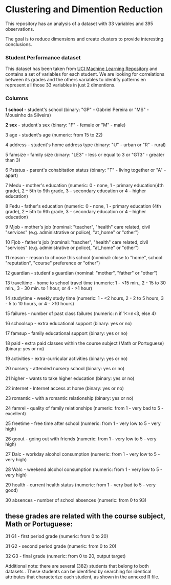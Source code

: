 # Clustering and Dimention Reduction

This repository has an analysis of a dataset with 33 variables and 395 observations. 

The goal is to reduce dimensions and create clusters to provide interesting conclusions.

### Student Performance dataset
This dataset has been taken from [UCI Machine Learning Repository](http://archive.ics.uci.edu/ml/datasets/Student+Performance#) and contains a set of variables for each student. We are looking for correlations between its grades and the others variables to identify patterns en represent all those 33 variables in just 2 dimentions. 

### Columns

**1 school** - student's school
(binary: "GP" - Gabriel Pereira or "MS" - Mousinho da Silveira)


**2 sex** - student's sex
(binary: "F" - female or "M" - male)


3 age - student's age
(numeric: from 15 to 22)


4 address - student's home address type
(binary: "U" - urban or "R" - rural)


5 famsize - family size
(binary: "LE3" - less or equal to 3 or "GT3" - greater than 3)


6 Pstatus - parent's cohabitation status
(binary: "T" - living together or "A" - apart)


7 Medu - mother's education
(numeric: 0 - none,  1 - primary education(4th grade), 2 – 5th to 9th grade, 3 – secondary education or 4 – higher education)


8 Fedu - father's education 
(numeric: 0 - none,  1 - primary education (4th grade), 2 – 5th to 9th grade, 3 – secondary education or 4 – higher education)


9 Mjob - mother's job 
(nominal: "teacher", "health" care related, civil "services" (e.g. administrative or police), "at_home" or "other")


10 Fjob - father's job
(nominal: "teacher", "health" care related, civil "services" (e.g. administrative or police), "at_home" or "other")


11 reason - reason to choose this school 
(nominal: close to "home", school "reputation", "course" preference or "other")


12 guardian - student's guardian
(nominal: "mother", "father" or "other")


13 traveltime - home to school travel time 
(numeric: 1 - <15 min., 2 - 15 to 30 min., 3 - 30 min. to 1 hour, or 4 - >1 hour)


14 studytime - weekly study time 
(numeric: 1 - <2 hours, 2 - 2 to 5 hours, 3 - 5 to 10 hours, or 4 - >10 hours)


15 failures - number of past class failures
(numeric: n if 1<=n<3, else 4)


16 schoolsup - extra educational support
(binary: yes or no)


17 famsup - family educational support
(binary: yes or no)


18 paid - extra paid classes within the course subject 
(Math or Portuguese) (binary: yes or no)


19 activities - extra-curricular activities
(binary: yes or no)


20 nursery - attended nursery school 
(binary: yes or no)


21 higher - wants to take higher education 
(binary: yes or no)


22 internet - Internet access at home
(binary: yes or no)


23 romantic - with a romantic relationship 
(binary: yes or no)


24 famrel - quality of family relationships
(numeric: from 1 - very bad to 5 - excellent)


25 freetime - free time after school
(numeric: from 1 - very low to 5 - very high)


26 goout - going out with friends
(numeric: from 1 - very low to 5 - very high)


27 Dalc - workday alcohol consumption
(numeric: from 1 - very low to 5 - very high)


28 Walc - weekend alcohol consumption
(numeric: from 1 - very low to 5 - very high)


29 health - current health status 
(numeric: from 1 - very bad to 5 - very good)


30 absences - number of school absences
(numeric: from 0 to 93)


## these grades are related with the course subject, Math or Portuguese:


31 G1 - first period grade 
(numeric: from 0 to 20)


31 G2 - second period grade
(numeric: from 0 to 20)


32 G3 - final grade (numeric:
from 0 to 20, output target)



Additional note: there are several (382) students that belong to both datasets . 
These students can be identified by searching for identical attributes
that characterize each student, as shown in the annexed R file.



